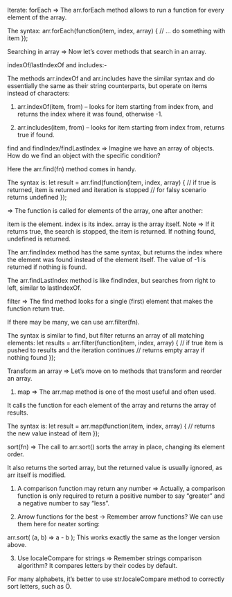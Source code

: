 Iterate: forEach =>
The arr.forEach method allows to run a function for every element of the array.

The syntax:
arr.forEach(function(item, index, array) {
  // ... do something with item
});


Searching in array =>
Now let’s cover methods that search in an array.

indexOf/lastIndexOf and includes:-

The methods arr.indexOf and arr.includes have the similar syntax and do essentially the same as their string counterparts, but operate on items instead of characters:

1. arr.indexOf(item, from) – looks for item starting from index from, and returns the index where it was found, otherwise -1.

2. arr.includes(item, from) – looks for item starting from index from, returns true if found.


find and findIndex/findLastIndex =>
Imagine we have an array of objects. How do we find an object with the specific condition?

<!-- find method  -->
Here the arr.find(fn) method comes in handy.

The syntax is:
let result = arr.find(function(item, index, array) {
  // if true is returned, item is returned and iteration is stopped
  // for falsy scenario returns undefined
});

=> The function is called for elements of the array, one after another:

item is the element.
index is its index.
array is the array itself.
Note => If it returns true, the search is stopped, the item is returned. If nothing found, undefined is returned.


<!-- findIndex method -->
The arr.findIndex method has the same syntax, but returns the index where the element was found instead of the element itself. The value of -1 is returned if nothing is found.

<!-- findLastIndex method -->
The arr.findLastIndex method is like findIndex, but searches from right to left, similar to lastIndexOf.


filter => The find method looks for a single (first) element that makes the function return true.

If there may be many, we can use arr.filter(fn).

The syntax is similar to find, but filter returns an array of all matching elements:
let results = arr.filter(function(item, index, array) {
  // if true item is pushed to results and the iteration continues
  // returns empty array if nothing found
});


Transform an array =>
Let’s move on to methods that transform and reorder an array.

1. map =>
The arr.map method is one of the most useful and often used.

It calls the function for each element of the array and returns the array of results.

The syntax is:
let result = arr.map(function(item, index, array) {
  // returns the new value instead of item
});


sort(fn) =>
The call to arr.sort() sorts the array in place, changing its element order.

It also returns the sorted array, but the returned value is usually ignored, as arr itself is modified.

1. A comparison function may return any number =>
Actually, a comparison function is only required to return a positive number to say “greater” and a negative number to say “less”.

2. Arrow functions for the best ->
Remember arrow functions? We can use them here for neater sorting:

arr.sort( (a, b) => a - b );
This works exactly the same as the longer version above.

3. Use localeCompare for strings =>
Remember strings comparison algorithm? It compares letters by their codes by default.

For many alphabets, it’s better to use str.localeCompare method to correctly sort letters, such as Ö.